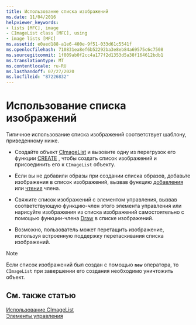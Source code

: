 ```yaml
---
title: Использование списка изображений
ms.date: 11/04/2016
helpviewer_keywords:
- lists [MFC], image
- CImageList class [MFC], using
- image lists [MFC]
ms.assetid: e0aed188-a1e6-400e-9f51-033d61c5541f
ms.openlocfilehash: 710831ea8ef6b52292ba3e8eb84a69575c6c7508
ms.sourcegitcommit: 1f009ab0f2cc4a177f2d1353d5a38f164612bdb1
ms.translationtype: MT
ms.contentlocale: ru-RU
ms.lasthandoff: 07/27/2020
ms.locfileid: "87226832"
---
```

# <a name="using-an-image-list"></a>Использование списка изображений

Типичное использование списка изображений соответствует шаблону, приведенному ниже.

- Создайте объект [CImageList](../mfc/reference/cimagelist-class.md) и вызовите одну из перегрузок его функции [CREATE](../mfc/reference/cimagelist-class.md#create) , чтобы создать список изображений и присоединить его к `CImageList` объекту.

- Если вы не добавили образы при создании списка образов, добавьте изображения в список изображений, вызвав функцию [добавления](../mfc/reference/cimagelist-class.md#add) или [чтения](../mfc/reference/cimagelist-class.md#read) члена.

- Свяжите список изображений с элементом управления, вызвав соответствующую функцию-член этого элемента управления или нарисуйте изображения из списка изображений самостоятельно с помощью функции-члена [Draw](../mfc/reference/cimagelist-class.md#draw) в списке изображений.

- Возможно, пользователь может перетащить изображение, используя встроенную поддержку перетаскивания списка изображений.

> [!NOTE]
> Если список изображений был создан с помощью **`new`** оператора, то `CImageList` при завершении его создания необходимо уничтожить объект.

## <a name="see-also"></a>См. также статью

[Использование CImageList](../mfc/using-cimagelist.md)<br/>
[Элементы управления](../mfc/controls-mfc.md)

